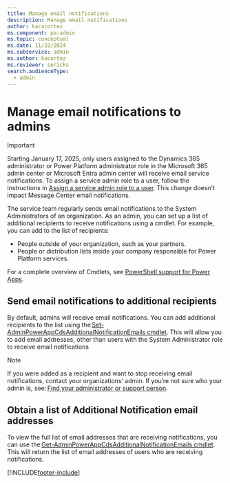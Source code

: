 ```yaml
---
title: Manage email notifications 
description: Manage email notifications
author: karacortez
ms.component: pa-admin
ms.topic: conceptual
ms.date: 11/22/2024
ms.subservice: admin
ms.author: kacortez
ms.reviewer: sericks
search.audienceType: 
  - admin
---
```

# Manage email notifications to admins

> [!IMPORTANT]
> Starting January 17, 2025, only users assigned to the Dynamics 365 administrator or Power Platform administrator role in the Microsoft 365 admin center or Microsoft Entra admin center will receive email service notifications. To assign a service admin role to a user, follow the instructions in [Assign a service admin role to a user](use-service-admin-role-manage-tenant.md#assign-a-service-admin-role-to-a-user). This change doesn't impact Message Center email notifications. 

The service team regularly sends email notifications to the System Administrators of an organization. As an admin, you can set up a list of additional recipients to receive notifications using a cmdlet. For example, you can add to the list of recipients: 
- People outside of your organization, such as your partners.  
- People or distribution lists inside your company responsible for Power Platform services.

For a complete overview of Cmdlets, see [PowerShell support for Power Apps](powerapps-powershell.md).

## Send email notifications to additional recipients 

By default, admins will receive email notifications. You can add additional recipients to the list using the [Set-AdminPowerAppCdsAdditionalNotificationEmails cmdlet](/powershell/module/microsoft.powerapps.administration.powershell/set-adminpowerappcdsadditionalnotificationemails?view=pa-ps-latest). This will allow you to add email addresses, other than users with the System Administrator role to receive email notifications 

> [!NOTE]
> If you were added as a recipient and want to stop receiving email notifications, contact your organizations’ admin. If you’re not sure who your admin is, see: [Find your administrator or support person](/powerapps/user/find-admin). 

## Obtain a list of Additional Notification email addresses 

To view the full list of email addresses that are receiving notifications, you can use the [Get-AdminPowerAppCdsAdditionalNotificationEmails cmdlet](/powershell/module/microsoft.powerapps.administration.powershell/get-adminpowerappcdsadditionalnotificationemails?view=pa-ps-latest). This will return the list of email addresses of users who are receiving notifications.  





[!INCLUDE[footer-include](../includes/footer-banner.md)]
